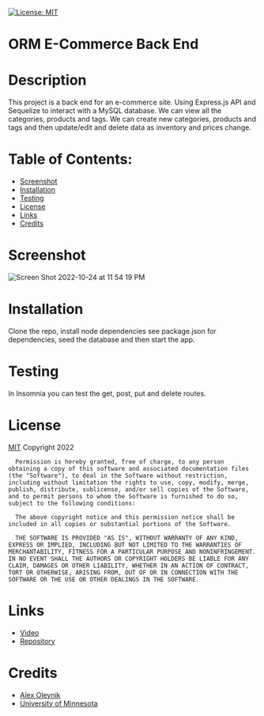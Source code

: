 [![License: MIT](https://img.shields.io/badge/License-MIT-yellow.svg)](https://opensource.org/licenses/MIT)
  # ORM E-Commerce Back End
  
  # Description
  This project is a back end for an e-commerce site. Using Express.js API and Sequelize to interact with a MySQL database. We can view all the categories, products and tags. We can create new categories, products and tags and then update/edit and delete data as inventory and prices change. 
  

  # Table of Contents:
  * [Screenshot](#screenshot)
  * [Installation](#installation)
  * [Testing](#testing)
  * [License](#license)
  * [Links](#links)
  * [Credits](#credits)

  # Screenshot
  ![Screen Shot 2022-10-24 at 11 54 19 PM](https://user-images.githubusercontent.com/110851664/197686170-2da5cce0-728c-49ca-8b13-3a521d198670.png)

  # Installation
  Clone the repo, install node dependencies see package.json for dependencies, seed the database and then start the app.

  # Testing
  In Insomnia you can test the get, post, put and delete routes.

  # License
  [MIT](https://opensource.org/licenses/MIT)
  Copyright 2022 

      Permission is hereby granted, free of charge, to any person obtaining a copy of this software and associated documentation files (the "Software"), to deal in the Software without restriction, including without limitation the rights to use, copy, modify, merge, publish, distribute, sublicense, and/or sell copies of the Software, and to permit persons to whom the Software is furnished to do so, subject to the following conditions:
        
      The above copyright notice and this permission notice shall be included in all copies or substantial portions of the Software.
        
      THE SOFTWARE IS PROVIDED "AS IS", WITHOUT WARRANTY OF ANY KIND, EXPRESS OR IMPLIED, INCLUDING BUT NOT LIMITED TO THE WARRANTIES OF MERCHANTABILITY, FITNESS FOR A PARTICULAR PURPOSE AND NONINFRINGEMENT. IN NO EVENT SHALL THE AUTHORS OR COPYRIGHT HOLDERS BE LIABLE FOR ANY CLAIM, DAMAGES OR OTHER LIABILITY, WHETHER IN AN ACTION OF CONTRACT, TORT OR OTHERWISE, ARISING FROM, OUT OF OR IN CONNECTION WITH THE SOFTWARE OR THE USE OR OTHER DEALINGS IN THE SOFTWARE.

# Links
* [Video](https://drive.google.com/file/d/1DvT2M21s2oB-mMsJrcAtV3cD6Zhzmxmu/view)
* [Repository](https://github.com/AlexO16/e-commerce)

# Credits
* [Alex Oleynik](https://github.com/AlexO16)
* [University of Minnesota](https://courses.bootcampspot.com/courses/2176/assignments/38757?module_item_id=750553)

